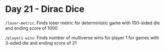 # Day 21 - Dirac Dice

`/loser-metric`: Finds loser metric for deterministic game with 100-sided die and ending score of 1000

`/player1-wins`: Finds number of multiverse wins for player 1 for games with 3-sided die and ending score of 21
